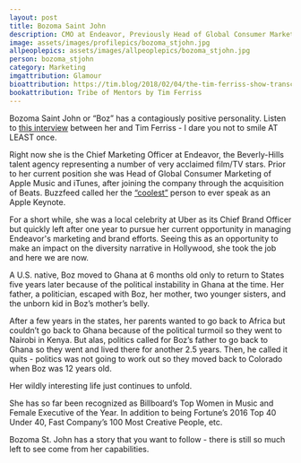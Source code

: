 ```yaml
---
layout: post
title: Bozoma Saint John
description: CMO at Endeavor, Previously Head of Global Consumer Marketing at Apple Music and Chief Brand Officer at Uber 
image: assets/images/profilepics/bozoma_stjohn.jpg
allpeoplepics: assets/images/allpeoplepics/bozoma_stjohn.jpg
person: bozoma_stjohn
category: Marketing
imgattribution: Glamour
bioattribution: https://tim.blog/2018/02/04/the-tim-ferriss-show-transcripts-bozoma-saint-john/, https://techcrunch.com/2018/06/11/why-bozoma-saint-john-is-leaving-uber-for-endeavor/, https://www.buzzfeed.com/jessicamisener/bozoma-st-john-is-the-coolest-person-to-go-onstage-at-an-app, https://www.linkedin.com/in/bozoma-saint-john-0305441/ 
bookattribution: Tribe of Mentors by Tim Ferriss 
---
```


Bozoma Saint John or “Boz” has a contagiously positive personality. Listen to <a href="https://tim.blog/2017/12/27/bozoma-saint-john-2/">this interview</a> between her and Tim Ferriss - I dare you not to smile AT LEAST once. 

Right now she is the Chief Marketing Officer at Endeavor, the Beverly-Hills talent agency representing a number of very acclaimed film/TV stars. Prior to her current position she was Head of Global Consumer Marketing of Apple Music and iTunes, after joining the company through the acquisition of Beats. Buzzfeed called her the <a href="https://www.buzzfeed.com/jessicamisener/bozoma-st-john-is-the-coolest-person-to-go-onstage-at-an-app">“coolest”</a> person to ever speak as an Apple Keynote. 

For a short while, she was a local celebrity at Uber as its Chief Brand Officer but quickly left after one year to pursue her current opportunity in managing Endeavor's marketing and brand efforts. Seeing this as an opportunity to make an impact on the diversity narrative in Hollywood, she took the job and here we are now. 

A U.S. native, Boz moved to Ghana at 6 months old only to return to States five years later because of the political instability in Ghana at the time. Her father, a politician, escaped with Boz, her mother, two younger sisters, and the unborn kid in Boz’s mother’s belly. 

After a few years in the states, her parents wanted to go back to Africa but couldn’t go back to Ghana because of the political turmoil so they went to Nairobi in Kenya. But alas, politics called for Boz’s father to go back to Ghana so they went and lived there for another 2.5 years. Then, he called it quits - politics was not going to work out so they moved back to Colorado when Boz was 12 years old. 

Her wildly interesting life just continues to unfold. 

She has so far been recognized as Billboard’s Top Women in Music and Female Executive of the Year. In addition to being Fortune’s 2016 Top 40 Under 40, Fast Company’s 100 Most Creative People, etc. 

Bozoma St. John has a story that you want to follow - there is still so much left to see come from her capabilities. 










